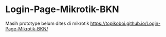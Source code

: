 # Login-Page-Mikrotik-BKN
Masih prototype belum dites di mikrotik
https://topikoboi.github.io/Login-Page-Mikrotik-BKN/
